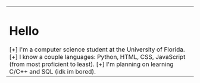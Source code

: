 <table>
  <img scr="https://github.com/5anti/5anti/assets/80968125/11ce9962-9f6f-427f-baca-536af7bc66b6" />
  <tr>
    <td>
      <h1>Hello</h1>
      [+] I'm a computer science student at the University of Florida.
      [+] I know a couple languages: Python, HTML, CSS, JavaScript (from most proficient to least).
      [+] I'm planning on learning C/C++ and SQL (idk im bored).
    </td>
  </tr>
</table>
